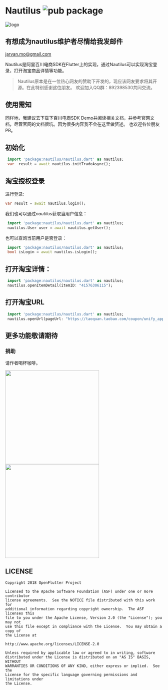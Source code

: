 # Nautilus ![pub package](https://img.shields.io/pub/v/nautilus.svg)

![logo](./arts/logo.png)

## 有想成为nautilus维护者尽情给我发邮件
<jarvan.mo@gmail.com>

Nautilus是阿里百川电商SDK在Flutter上的实现，通过Nautilus可以实现淘宝登录，打开淘宝商品详情等功能。

> Nautilus原本是在一位热心网友的赞助下开发的，现应该网友要求将其开源。在此特别感谢这位朋友。
> 欢迎加入QQ群：892398530共同交流。

## 使用需知
同样地，我建议去下载下百川电商SDK Demo并阅读相关文档，并参考官网文档，尽管官网的文档很坑。因为很多内容我不会在这里做赘述。
也欢迎各位朋友PR。

## 初始化
```dart
 import 'package:nautilus/nautilus.dart' as nautilus;
 var  result = await nautilus.initTradeAsync();
```
## 淘宝授权登录
进行登录:
```dart
var result = await nautilus.login();
```
我们也可以通过*nautilus*获取当用户信息：
```dart
 import 'package:nautilus/nautilus.dart' as nautilus;
 nautilus.User user = await nautilus.getUser();
```
也可以查询当前用户是否登录：
```dart
 import 'package:nautilus/nautilus.dart' as nautilus;
 bool isLogin = await nautilus.isLogin();
```

## 打开淘宝详情：
```dart 
 import 'package:nautilus/nautilus.dart' as nautilus;
 nautilus.openItemDetail(itemID: "41576306115");
```

## 打开淘宝URL
```dart 
 import 'package:nautilus/nautilus.dart' as nautilus;
 nautilus.openUrl(pageUrl: "https://taoquan.taobao.com/coupon/unify_apply.htm?sellerId=2165762428&activityId=5698d91c0b474d9caf88279009bda4f3");
```
## 更多功能敬请期待

### 捐助
请作者喝杯咖啡。

<img src="./arts/wx.jpeg" height="300">  <img src="./arts/ali.jpeg" height="300">

## LICENSE


    Copyright 2018 OpenFlutter Project

    Licensed to the Apache Software Foundation (ASF) under one or more contributor
    license agreements.  See the NOTICE file distributed with this work for
    additional information regarding copyright ownership.  The ASF licenses this
    file to you under the Apache License, Version 2.0 (the "License"); you may not
    use this file except in compliance with the License.  You may obtain a copy of
    the License at

    http://www.apache.org/licenses/LICENSE-2.0

    Unless required by applicable law or agreed to in writing, software
    distributed under the License is distributed on an "AS IS" BASIS, WITHOUT
    WARRANTIES OR CONDITIONS OF ANY KIND, either express or implied.  See the
    License for the specific language governing permissions and limitations under
    the License.

